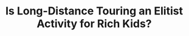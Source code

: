---
layout: community
category: community
title: "Is Long-Distance Touring an Elitist Activity for Rich Kids?"
description: "Seems to me there are an aweful lot of trustafarians doing world tours. Who finances these trips? As a working person myself, it is clear that the average Joe can not stop working and go on a bicycle tour."
isTopLevel: false
isSingleLevel: false
isArticle: false
datePublished: 2022-06-13 12:14:00 +0300
dateModified: 2022-06-13 12:14:00 +0300
published: true
---